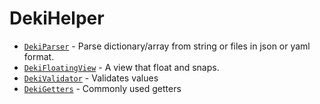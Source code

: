 # DekiHelper

- [`DekiParser`](./Documentation.docc/DekiParser.md) - Parse dictionary/array from string or files in json or yaml format.
- [`DekiFloatingView`](./Documentation.docc/DekiFloatingView.md) - A view that float and snaps.
- [`DekiValidator`](./Documentation.docc/DekiValidator.md) - Validates values
- [`DekiGetters`](./Documentation.docc/DekiGetters.md) - Commonly used getters


